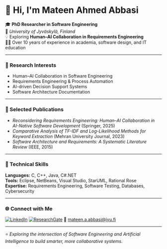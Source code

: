 # 👋 Hi, I'm Mateen Ahmed Abbasi

🎓 **PhD Researcher in Software Engineering**  
📍 *University of Jyväskylä, Finland*  
💡 Exploring **Human–AI Collaboration in Requirements Engineering**  
👨‍🏫 Over 10 years of experience in academia, software design, and IT education

---

### 🔬 Research Interests
- Human–AI Collaboration in Software Engineering  
- Requirements Engineering & Process Automation  
- AI-driven Decision Support Systems  
- Software Architecture Documentation  

---

### 🧠 Selected Publications
- *Reconsidering Requirements Engineering: Human–AI Collaboration in AI-Native Software Development* (Springer, 2025)  
- *Comparative Analysis of TF-IDF and Log-Likelihood Methods for Keyword Extraction* (Mehran University Journal, 2023)  
- *Software Architecture and Requirements: A Systematic Literature Review* (IEEE, 2015)

---

### 🧩 Technical Skills
**Languages:** C, C++, Java, C#.NET  
**Tools:** Eclipse, NetBeans, Visual Studio, StarUML, Rational Rose  
**Expertise:** Requirements Engineering, Software Testing, Databases, Cybersecurity  

---

### 🌐 Connect with Me
[![LinkedIn](https://img.shields.io/badge/LinkedIn-Mateen%20Abbasi-blue?logo=linkedin)](https://www.linkedin.com/in/mateen-abbasi/)
[![ResearchGate](https://img.shields.io/badge/ResearchGate-Mateen%20Abbasi-brightgreen?logo=researchgate)](https://www.researchgate.net/profile/Mateen-Abbasi?ev=hdr_xprf)
📧 mateen.a.abbasi@jyu.fi

---

⭐ *Exploring the intersection of Software Engineering and Artificial Intelligence to build smarter, more collaborative systems.*
